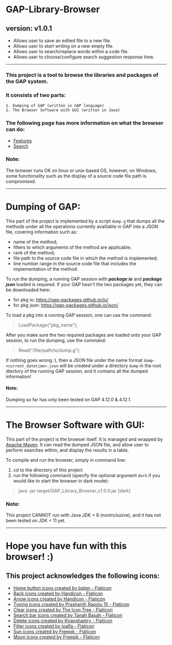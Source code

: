 # GAP-Library-Browser
## version: v1.0.1
* Allows user to save an edited file to a new file.
* Allows user to start writing on a new empty file.
* Allows user to search/replace words within a code file.
* Allows user to choose/configure search suggestion response time.
------------------------------------------------------------------------------------------------------------------------------
### This project is a tool to browse the libraries and packages of the GAP system.
### It consists of two parts: 
    1. Dumping of GAP (written in GAP language)
    2. The Browser Software with GUI (written in Java)

### The following page has more information on what the browser can do:
* [Features](https://github.com/Frozen-Olaf/GAP-Library-Browser/wiki#welcome-to-the-gap-library-browser-wiki)
* [Search](https://github.com/Frozen-Olaf/GAP-Library-Browser/wiki#welcome-to-the-gap-library-browser-wiki)

### Note:
The browser runs OK on linux or unix-based OS, however, on Windows, some functionality such as the display of a source code file path is compromised.

------------------------------------------------------------------------------------
# Dumping of GAP:

This part of the project is implemented by a script `dump.g` that dumps all the methods under all the operations currently availlable in GAP into a JSON file, covering information such as:
  * name of the method;
  * filters to which arguments of the method are applicable;
  * rank of the method;
  * file path to the source code file in which the method is implemented;
  * line number range in the source code file that includes the implementation of the method.

To run the dumping, a running GAP session with ***package io*** and ***package json*** loaded is required.
If your GAP hasn't the two packages yet, they can be downloaded here:
  * for pkg io: https://gap-packages.github.io/io/
  * for pkg json: https://gap-packages.github.io/json/
  
To load a pkg into a running GAP session, one can use the command:
> LoadPackage("pkg_name");

After you make sure the two required packages are loaded onto your GAP session,
to run the dumping, use the command: 
> Read("/file/path/to/dump.g");

If nothing goes wrong :), then a JSON file under the name format `dump-<current_datetime>.json` will be created under a directory `dump` in the root diectory of the running GAP session, and it contains all the dumped information!

#### Note:
Dumping so far has only been tested on GAP 4.12.0 & 4.12.1.

------------------------------------------------------------------------------------
# The Browser Software with GUI:

This part of the project is the browser itself.
It is managed and wrapped by [Apache Maven](https://maven.apache.org/index.html).
It can read the dumped JSON file, and allow user to perform searches within, and display the results in a table. 

To compile and run the browser, simply in command line:
  1. cd to the directory of this project
  2. run the following command (specify the optional argument `dark` if you would like to start the browser in dark mode):
> java -jar target/GAP_Library_Browser_v1.0.0.jar [dark]
        
### Note:
This project CANNOT run with Java JDK < 8 (noninclusive), and it has not been tested on JDK < 11 yet.
***

# Hope you have fun with this browser! :)

## This project acknowledges the following icons:
* <a href="https://www.flaticon.com/free-icons/home-button" title="home button icons">Home button icons created by bqlqn - Flaticon</a>
* <a href="https://www.flaticon.com/free-icons/back" title="back icons">Back icons created by Handicon - Flaticon</a>
* <a href="https://www.flaticon.com/free-icons/arrow" title="arrow icons">Arrow icons created by Handicon - Flaticon</a>
* <a href="https://www.flaticon.com/free-icons/typing" title="typing icons">Typing icons created by Prashanth Rapolu 15 - Flaticon</a>
* <a href="https://www.flaticon.com/free-icons/clear" title="clear icons">Clear icons created by The Icon Tree - Flaticon</a>
* <a href="https://www.flaticon.com/free-icons/search-bar" title="search bar icons">Search bar icons created by Tanah Basah - Flaticon</a>
* <a href="https://www.flaticon.com/free-icons/delete" title="delete icons">Delete icons created by Kiranshastry - Flaticon</a>
* <a href="https://www.flaticon.com/free-icons/filter" title="filter icons">Filter icons created by joalfa - Flaticon</a>
* <a href="https://www.flaticon.com/free-icons/sun" title="sun icons">Sun icons created by Freepik - Flaticon</a>
* <a href="https://www.flaticon.com/free-icons/moon" title="moon icons">Moon icons created by Freepik - Flaticon</a>
